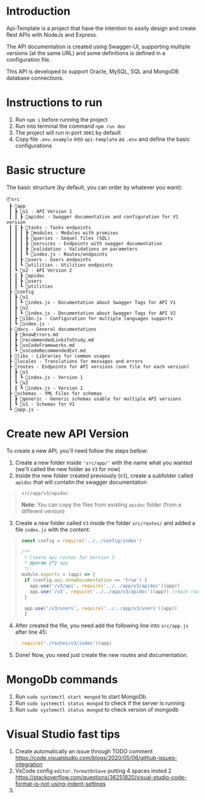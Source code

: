 # Introduction

  Api-Template is a project that have the intention to easily design and create Rest APIs with NodeJs and Express.

  The API documentation is created using Swagger-UI, supporting multiple versions (at the same URL) and some definitions is defined in a configuration file.

  This API is developed to support Oracle, MySQL, SQL and MongoDB database connections.


# Instructions to run

1. Run `npm i` before running the project
2. Run into terminal the command `npm run dev`
3. The project will run in port `3001` by default
4. Copy file `.env.example` into `api-template` as `.env` and define the basic configurations


# Basic structure

The basic structure (by default, you can order by whatever you want):

```
📦src
 ┣ 📂app
 ┃ ┣ 📂v1 - API Version 1
 ┃ ┃ ┣ 📂apidoc - Swagger documentation and configuration for V1 version
 ┃ ┃ ┣ 📂tasks - Tasks endpoints
 ┃ ┃ ┃ ┣ 📂modules - Modules with promises
 ┃ ┃ ┃ ┣ 📂queries - Sequel files (SQL)
 ┃ ┃ ┃ ┣ 📂services - Endpoints with swagger documentation
 ┃ ┃ ┃ ┣ 📂validation - Validations on parameters
 ┃ ┃ ┃ ┗ 📜index.js - Routes/endpoints
 ┃ ┃ ┣ 📂users - Users endpoints
 ┃ ┃ ┗ 📂utilities - Utilities endpoints
 ┃ ┗ 📂v2 - API Version 2
 ┃ ┃ ┣ 📂apidoc
 ┃ ┃ ┣ 📂users
 ┃ ┃ ┗ 📂utilities
 ┣ 📂config
 ┃ ┣ 📂v1
 ┃ ┃ ┗ 📜index.js - Documentation about Swagger Tags for API V1
 ┃ ┣ 📂v2
 ┃ ┃ ┗ 📜index.js - Documentation about Swagger Tags for API V2
 ┃ ┣ 📜i18n.js - Configuration for multiple languages supports
 ┃ ┗ 📜index.js - 
 ┣ 📂docs - General documentations
 ┃ ┣ 📜knowErrors.md
 ┃ ┣ 📜recommendedLinksToStudy.md
 ┃ ┣ 📜vsCodeFrameworks.md
 ┃ ┗ 📜vsCodeRecommendedExt.md
 ┣ 📂libs - Libraries for common usages
 ┣ 📂locales - Translations for messages and errors
 ┣ 📂routes - Endpoints for API versions (one file for each version)
 ┃ ┣ 📂v1
 ┃ ┃ ┗ 📜index.js - Version 1
 ┃ ┗ 📂v2
 ┃ ┃ ┗ 📜index.js - Version 1
 ┣ 📂schemas - YML Files for schemas
 ┃ ┣ 📂generic - Generic schemas usable for multiple API versions
 ┃ ┗ 📂v1 - Schemas for V1
 ┗ 📜app.js - 
```


# Create new API Version

To create a new API, you'll need follow the steps bellow:

 1. Create a new folder inside `'src/app/'` with the name what you wanted (we'll called the new folder as `V3` for now)
 2. Inside the new folder created previously (`V3`), create a subfolder called `apidoc` that will contatin the swagger documentation

 > `src/app/v3/apidoc`
 >
 > __Note:__ You can copy the files from existing `apidoc` folder (from a different version)

 3. Create a new folder called `V3` inside the folder `src/routes/` and added a file `index.js` with the content:

 > ```javascript
 > const config = require('../../config/index')
 >
 > /**
 >  * Create api routes for Version 3
 >  * @param {*} app 
 >  */
 > module.exports = (app) => {
 >  if (config.api.showDocumentation == 'true') {
 >    app.use('/v3/api', require('../../app/v3/apidoc')(app))
 >    app.use('/v3', require('../../app/v3/apidoc')(app)) //main route
 >  }
 >
 >  app.use('/v3/users', require('../../app/v3/users')(app))
 >  }
 > ```

 4. After created the file, you need add the following line into `src/app.js` after line 45:

 > ```javascript
 > require('./routes/v3/index')(app)
 > ```

 5. Done! Now, you need just create the new routes and documentation.


# MongoDb commands

1. Run `sudo systemctl start mongod` to start MongoDb
2. Run `sudo systemctl status mongod` to check if the server is running
3. Run `sudo systemctl status mongod` to check version of mongodb

# Visual Studio fast tips

1. Create automatically an issue through TODO comment
  https://code.visualstudio.com/blogs/2020/05/06/github-issues-integration
2. VsCode config `editor.formatOnSave` putting 4 spaces insted 2
  https://stackoverflow.com/questions/36251820/visual-studio-code-format-is-not-using-indent-settings
3. 
